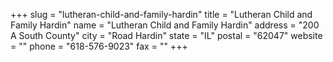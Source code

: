+++
slug = "lutheran-child-and-family-hardin"
title = "Lutheran Child and Family Hardin"
name = "Lutheran Child and Family Hardin"
address = "200 A South County"
city = "Road Hardin"
state = "IL"
postal = "62047"
website = ""
phone = "618-576-9023"
fax = ""
+++
